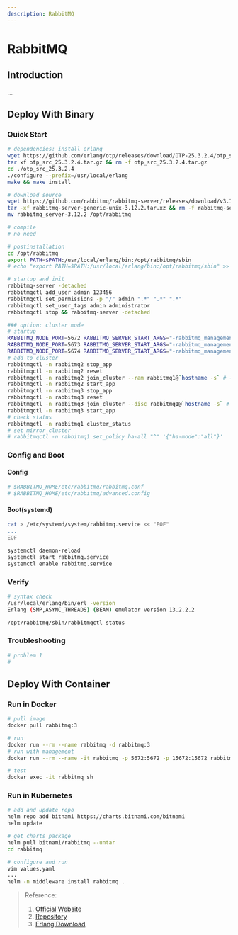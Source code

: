 ```yaml
---
description: RabbitMQ
---
```


# RabbitMQ

## Introduction
...


## Deploy With Binary
### Quick Start
```bash
# dependencies: install erlang
wget https://github.com/erlang/otp/releases/download/OTP-25.3.2.4/otp_src_25.3.2.4.tar.gz
tar xf otp_src_25.3.2.4.tar.gz && rm -f otp_src_25.3.2.4.tar.gz 
cd ./otp_src_25.3.2.4
./configure --prefix=/usr/local/erlang
make && make install

# download source
wget https://github.com/rabbitmq/rabbitmq-server/releases/download/v3.12.2/rabbitmq-server-generic-unix-3.12.2.tar.xz
tar -xf rabbitmq-server-generic-unix-3.12.2.tar.xz && rm -f rabbitmq-server-generic-unix-3.12.2.tar.xz
mv rabbitmq_server-3.12.2 /opt/rabbitmq

# compile 
# no need

# postinstallation
cd /opt/rabbitmq
export PATH=$PATH:/usr/local/erlang/bin:/opt/rabbitmq/sbin
# echo "export PATH=$PATH:/usr/local/erlang/bin:/opt/rabbitmq/sbin" >> ~/.bashrc && source ~/.bashrc

# startup and init
rabbitmq-server -detached
rabbitmqctl add_user admin 123456
rabbitmqctl set_permissions -p "/" admin ".*" ".*" ".*"
rabbitmqctl set_user_tags admin administrator
rabbitmqctl stop && rabbitmq-server -detached

### option: cluster mode
# startup
RABBITMQ_NODE_PORT=5672 RABBITMQ_SERVER_START_ARGS="-rabbitmq_management listener [{port,15672}]" RABBITMQ_NODENAME=rabbitmq1 rabbitmq-server -detached
RABBITMQ_NODE_PORT=5673 RABBITMQ_SERVER_START_ARGS="-rabbitmq_management listener [{port,15673}]" RABBITMQ_NODENAME=rabbitmq2 rabbitmq-server -detached
RABBITMQ_NODE_PORT=5674 RABBITMQ_SERVER_START_ARGS="-rabbitmq_management listener [{port,15674}]" RABBITMQ_NODENAME=rabbitmq3 rabbitmq-server -detached
# add to cluster
rabbitmqctl -n rabbitmq2 stop_app
rabbitmqctl -n rabbitmq2 reset
rabbitmqctl -n rabbitmq2 join_cluster --ram rabbitmq1@`hostname -s` # --ram = memory node
rabbitmqctl -n rabbitmq2 start_app
rabbitmqctl -n rabbitmq3 stop_app
rabbitmqctl -n rabbitmq3 reset
rabbitmqctl -n rabbitmq3 join_cluster --disc rabbitmq1@`hostname -s` # --disc = disk node(default)
rabbitmqctl -n rabbitmq3 start_app
# check status
rabbitmqctl -n rabbitmq1 cluster_status
# set mirror cluster
# rabbitmqctl -n rabbitmq1 set_policy ha-all "^" '{"ha-mode":"all"}'
```

### Config and Boot
#### Config
```bash
# $RABBITMQ_HOME/etc/rabbitmq/rabbitmq.conf
# $RABBITMQ_HOME/etc/rabbitmq/advanced.config
```

#### Boot(systemd)
```bash
cat > /etc/systemd/system/rabbitmq.service << "EOF"
...
EOF

systemctl daemon-reload
systemctl start rabbitmq.service
systemctl enable rabbitmq.service
```

### Verify
```bash
# syntax check
/usr/local/erlang/bin/erl -version
Erlang (SMP,ASYNC_THREADS) (BEAM) emulator version 13.2.2.2

/opt/rabbitmq/sbin/rabbitmqctl status
```

### Troubleshooting
```bash
# problem 1
# 
```


## Deploy With Container
### Run in Docker
```bash
# pull image
docker pull rabbitmq:3

# run
docker run --rm --name rabbitmq -d rabbitmq:3
# run with management
docker run --rm --name -it rabbitmq -p 5672:5672 -p 15672:15672 rabbitmq:3.12-management

# test
docker exec -it rabbitmq sh

```

### Run in Kubernetes
```bash
# add and update repo
helm repo add bitnami https://charts.bitnami.com/bitnami
helm update

# get charts package
helm pull bitnami/rabbitmq --untar
cd rabbitmq

# configure and run
vim values.yaml
...
helm -n middleware install rabbitmq .

```


> Reference:
> 1. [Official Website](https://www.rabbitmq.com/documentation.html)
> 2. [Repository](https://github.com/rabbitmq/rabbitmq-server)
> 3. [Erlang Download](https://erlang.org/download/otp_versions_tree.html)
